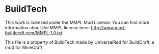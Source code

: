 BuildTech
=========

This work is licensed under the MMPL Mod License.
You can find more information about the MMPL license here:
http://www.mod-buildcraft.com/MMPL-1.0.txt

This file is a property of BuildTech made by UniversalRed for BuildCraft, a mod for MineCraft
